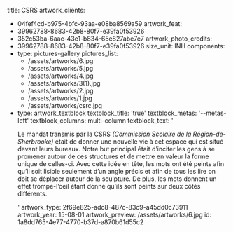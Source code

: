 title: CSRS
artwork_clients:
  - 04fef4cd-b975-4bfc-93aa-e08ba8569a59
artwork_feat:
  - 39962788-8683-42b8-80f7-e39fa0f53926
  - 352c53ba-6aac-43e1-b834-65e827abe7e7
artwork_photo_credits:
  - 39962788-8683-42b8-80f7-e39fa0f53926
size_unit: INH
components:
  -
    type: pictures-gallery
    pictures_list:
      - /assets/artworks/6.jpg
      - /assets/artworks/5.jpg
      - /assets/artworks/4.jpg
      - /assets/artworks/3(1).jpg
      - /assets/artworks/2.jpg
      - /assets/artworks/1.jpg
      - /assets/artworks/csrc.jpg
  -
    type: artwork_textblock
    textblock_title: 'true'
    textblock_metas: '--metas-left'
    textblock_columns: multi-column
    textblock_text: '<p>Le mandat transmis par la CSRS <em>(Commission Scolaire de la Région-de-Sherbrooke)</em> était de donner une nouvelle vie à cet espace qui est situé devant leurs bureaux. Notre but principal était d’inciter les gens à se promener autour de ces structures et de mettre en valeur la forme unique de celles-ci. Avec cette idée en tête, les mots ont été peints afin qu’il soit lisible seulement d’un angle précis et afin de tous les lire on doit se déplacer autour de la sculpture. De plus, les mots donnent un effet trompe-l’oeil étant donné qu’ils sont peints sur deux côtés différents.&nbsp;</p>'
artwork_type: 2f69e825-adc8-487c-83c9-a45dd0c73911
artwork_year: 15-08-01
artwork_preview: /assets/artworks/6.jpg
id: 1a8dd765-4e77-4770-b37d-a870b61d55c2
